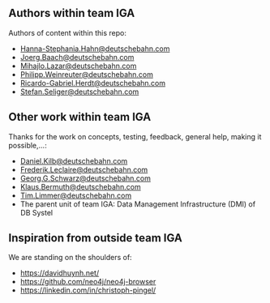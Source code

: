 ## Authors within team IGA

Authors of content within this repo:

- Hanna-Stephania.Hahn@deutschebahn.com
- Joerg.Baach@deutschebahn.com
- Mihajlo.Lazar@deutschebahn.com
- Philipp.Weinreuter@deutschebahn.com
- Ricardo-Gabriel.Herdt@deutschebahn.com
- Stefan.Seliger@deutschebahn.com

## Other work within team IGA

Thanks for the work on concepts, testing, feedback, general help, making it possible,...:

- Daniel.Kilb@deutschebahn.com
- Frederik.Leclaire@deutschebahn.com
- Georg.G.Schwarz@deutschebahn.com
- Klaus.Bermuth@deutschebahn.com
- Tim.Limmer@deutschebahn.com
- The parent unit of team IGA: Data Management Infrastructure (DMI) of DB Systel 

## Inspiration from outside team IGA

We are standing on the shoulders of:

- https://davidhuynh.net/
- https://github.com/neo4j/neo4j-browser
- https://linkedin.com/in/christoph-pingel/
